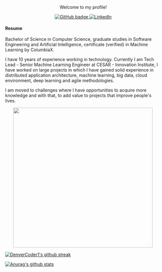 <p align="center">Welcome to my profile!</p>

<p align="center">
  <a href="https://github.com/macio-matheus" target="_blank">
    <img src="https://img.shields.io/badge/-Github-000?style=for-the-badge&logo=Github&logoColor=white&link=https://github.com/macio-matheus" alt="GitHub badge" />
  </a>
  <a href="https://www.linkedin.com/in/macioarruda">
    <img src="https://img.shields.io/badge/-LinkedIn-blue?style=for-the-badge&logo=Linkedin&logoColor=white&link=https://www.linkedin.com/in/macioarruda/" alt="LinkedIn" />
  </a>
</p>

#### Resume

<p>Bachelor of Science in Computer Science, graduate studies in Software Engineering and Artificial Intelligence, certificate (verified) in Machine Learning by ColumbiaX.

I have 10 years of experience working in technology. Currently I am Tech Lead - Senior Machine Learning Engineer at CESAR - Innovation Institute, I have worked on large projects in which I have gained solid experience in distributed application architecture, machine learning, big data, cloud environment, deep learning and agile methodologies.

I am moved to challenges where I have opportunities to acquire more knowledge and with that, to add value to projects that improve people's lives. 
</p>

<div style="display:flex; flex-direction: row; align-items: center; justify-content: space-around">
  <img width="450px" align="left" alt="" src="https://github-readme-stats.vercel.app/api/top-langs/?username=macio-matheus&theme=blue-green" />
</div>


[![DenverCoder1's github streak](https://github-readme-streak-stats.herokuapp.com/?user=macio-matheus&theme=blue-green)](https://github.com/DenverCoder1/github-readme-streak-stats)

[![Anurag's github stats](https://github-readme-stats.vercel.app/api?username=macio-matheus&theme=blue-green)](https://github.com/anuraghazra/github-readme-stats)
